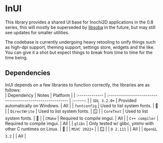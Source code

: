 # InUI
This library provides a shared UI base for Inochi2D applications in the 0.8 series,
this will mostly be superseded by [libsoba](https://github.com/Inochi2D/libsoba) in the future,
but may still see updates for smaller utilities.

The codebase is currently undergoing heavy retooling to unify things such as high-dpi support,
theming support, settings store, widgets and the like. You can give it a shot but expect things
to break from time to time for the time being.

## Dependencies

InUI depends on a few libraries to function correctly, the libraries are as follows:  
| Dependency     | Notes                                                      | Platform |
| :------------- | :--------------------------------------------------------- | :------: |
| `SDL 3.2.0+`   | Provided automatically on Windows.                         |   All    |
| `fontconfig`   | Used to list system fonts.                                 |   🐧    |
| `DirectWrite`  | Used to list system fonts.                                 |   🪟    |
| `CoreText`     | Used to list system fonts.                                 |   🍎    |
| `CMake`        | Required to compile imgui.                                 |   All    |
| `C++ compiler` | Required to compile imgui.                                 |   All    |
| `glibc`        | Only tested w/ glibc, ymmv with other C runtimes on Linux. |   🐧    |
| `MSVC 2022+`   |                                                            |   🪟    |
| `D 2.111`      |                                                            |   All    |
| `OpenGL 3.2`   |                                                            |   All    |
